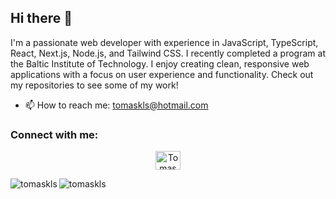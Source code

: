 ## Hi there 👋
I'm a passionate web developer with experience in JavaScript, TypeScript, React, Next.js, Node.js, and Tailwind CSS. I recently completed a program at the Baltic Institute of Technology. I enjoy creating clean, responsive web applications with a focus on user experience and functionality. Check out my repositories to see some of my work!
 - 📫 How to reach me: tomaskls@hotmail.com

<h3 align="left">Connect with me:</h3>
<p align="center">
<a href="https://linkedin.com/in/tomas-kls" target="blank"><img align="center" src="https://raw.githubusercontent.com/rahuldkjain/github-profile-readme-generator/master/src/images/icons/Social/linked-in-alt.svg" alt="Tomas Kls" height="30" width="40" /></a>
</p>

<p><img align="left" src="https://github-readme-stats.vercel.app/api/top-langs?username=tomaskls&theme=dark&show_icons=true&locale=en&layout=compact" alt="tomaskls" /></p>
<p><img align="center" src="https://github-readme-streak-stats.herokuapp.com/?user=tomaskls&theme=dark" alt="tomaskls" /></p>




<!--
**tomaskls/tomaskls** is a ✨ _special_ ✨ repository because its `README.md` (this file) appears on your GitHub profile.

Here are some ideas to get you started:

- 🔭 I’m currently working on ...
- 🌱 I’m currently learning ...
- 👯 I’m looking to collaborate on ...
- 🤔 I’m looking for help with ...
- 💬 Ask me about ...
- 📫 How to reach me: ...
- 😄 Pronouns: ...
- ⚡ Fun fact: ...
-->
